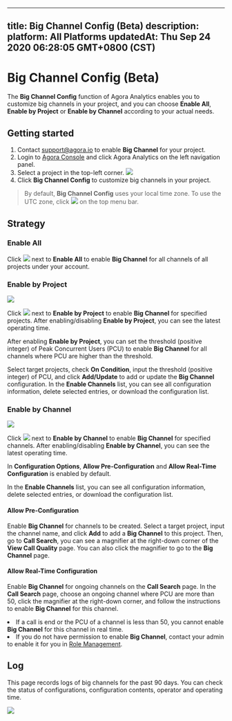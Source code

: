 
---
title: Big Channel Config (Beta)
description: 
platform: All Platforms
updatedAt: Thu Sep 24 2020 06:28:05 GMT+0800 (CST)
---
# Big Channel Config (Beta)
The **Big Channel Config** function of Agora Analytics enables you to customize big channels in your project, and you can choose **Enable All**, **Enable by Project** or **Enable by Channel** according to your actual needs.

## Getting started

1. Contact [support@agora.io](mailto:support@agora.io) to enable **Big Channel** for your project.
2. Login to [Agora Console](https://console.agora.io/) and click Agora Analytics on the left navigation panel.
3. Select a project in the top-left corner.
   ![](https://web-cdn.agora.io/docs-files/1581333255519)
4. Click **Big Channel Config** to customize big channels in your project.

> By default, **Big Channel Config** uses your local time zone. To use the UTC zone, click ![](https://web-cdn.agora.io/docs-files/1545894297187) on the top menu bar.

## Strategy

### Enable All

Click ![](https://web-cdn.agora.io/docs-files/1579063555007) next to **Enable All** to enable **Big Channel** for all channels of all projects under your account.

### Enable by Project

![](https://web-cdn.agora.io/docs-files/1581333894222)

Click ![](https://web-cdn.agora.io/docs-files/1579063555007) next to **Enable by Project** to enable **Big Channel** for specified projects. After enabling/disabling **Enable by Project**, you can see the latest operating time.

After enabling **Enable by Project**, you can set the threshold (positive integer) of Peak Concurrent Users (PCU) to enable **Big Channel** for all channels where PCU are higher than the threshold. 

Select target projects, check **On Condition**, input the threshold (positive integer) of PCU, and click **Add/Update** to add or update the **Big Channel** configuration. In the **Enable Channels** list, you can see all configuration information, delete selected entries, or download the configuration list.

### Enable by Channel

![](https://web-cdn.agora.io/docs-files/1581333930574)

Click ![](https://web-cdn.agora.io/docs-files/1579063555007) next to **Enable by Channel** to enable **Big Channel** for specified channels. After enabling/disabling **Enable by Channel**, you can see the latest operating time.

In **Configuration Options**, **Allow Pre-Configuration** and **Allow Real-Time Configuration** is enabled by default.

In the **Enable Channels** list, you can see all configuration information, delete selected entries, or download the configuration list.

#### **Allow Pre-Configuration**

Enable **Big Channel** for channels to be created. Select a target project, input the channel name, and click **Add** to add a **Big Channel** to this project. Then, go to **Call Search**, you can see a magnifier at the right-down corner of the **View Call Quality** page. You can also click the magnifier to go to the **Big Channel** page.

#### **Allow Real-Time Configuration**

Enable **Big Channel** for ongoing channels on the **Call Search** page. In the **Call Search** page, choose an ongoing channel where PCU are more than 50, click the magnifier at the right-down corner, and follow the instructions to enable **Big Channel** for this channel.

<div class="alert note"><li>If a call is end or the PCU of a channel is less than 50, you cannot enable <b>Big Channel</b> for this channel in real time.<br><li>If you do not have permission to enable <b>Big Channel</b>, contact your admin to enable it for you in <a href="https://console.agora.io/role">Role Management</a >.</li></div>

## Log

This page records logs of big channels for the past 90 days. You can check the status of configurations, configuration contents, operator and operating time.

![](https://web-cdn.agora.io/docs-files/1581334771308)
